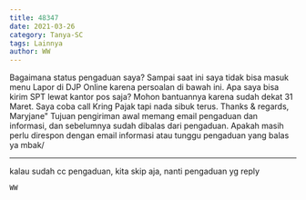 ```yaml
---
title: 48347
date: 2021-03-26
category: Tanya-SC
tags: Lainnya
author: WW
---
```


Bagaimana status pengaduan saya? Sampai saat ini saya tidak bisa masuk menu Lapor di DJP Online karena persoalan di bawah ini. Apa saya bisa kirim SPT lewat kantor pos saja? Mohon bantuannya karena sudah dekat 31 Maret. Saya coba call Kring Pajak tapi nada sibuk terus. Thanks & regards, Maryjane" Tujuan pengiriman awal memang email pengaduan dan informasi, dan sebelumnya sudah dibalas dari pengaduan. Apakah masih perlu direspon dengan email informasi atau tunggu pengaduan yang balas ya mbak/

---

kalau sudah cc pengaduan, kita skip aja, nanti pengaduan yg reply

`WW`
